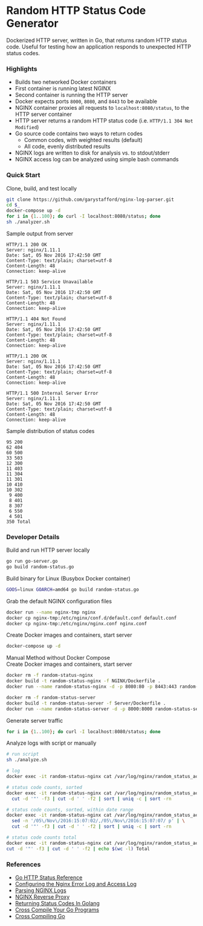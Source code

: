 # Random HTTP Status Code Generator

Dockerized HTTP server, written in Go, that returns random HTTP status code. Useful for testing how an application responds to unexpected HTTP status codes.

### Highlights
- Builds two networked Docker containers
- First container is running latest NGINX
- Second container is running the HTTP server
- Docker expects ports `8000`, `8080`, and `8443` to be available
- NGINX container proxies all requests to `localhost:8080/status`, to the HTTP server container
- HTTP server returns a random HTTP status code (i.e. `HTTP/1.1 304 Not Modified`)
- Go source code contains two ways to return codes
  - Common codes, with weighted results (default)
  - All code, evenly distributed results
- NGINX logs are written to disk for analysis vs. to stdout/stderr
- NGINX access log can be analyzed using simple bash commands

### Quick Start
Clone, build, and test locally
```bash
git clone https://github.com/garystafford/nginx-log-parser.git
cd $_
docker-compose up -d
for i in {1..100}; do curl -I localhost:8080/status; done
sh ./analyzer.sh
```
Sample output from server
```text
HTTP/1.1 200 OK
Server: nginx/1.11.1
Date: Sat, 05 Nov 2016 17:42:50 GMT
Content-Type: text/plain; charset=utf-8
Content-Length: 48
Connection: keep-alive

HTTP/1.1 503 Service Unavailable
Server: nginx/1.11.1
Date: Sat, 05 Nov 2016 17:42:50 GMT
Content-Type: text/plain; charset=utf-8
Content-Length: 48
Connection: keep-alive

HTTP/1.1 404 Not Found
Server: nginx/1.11.1
Date: Sat, 05 Nov 2016 17:42:50 GMT
Content-Type: text/plain; charset=utf-8
Content-Length: 48
Connection: keep-alive

HTTP/1.1 200 OK
Server: nginx/1.11.1
Date: Sat, 05 Nov 2016 17:42:50 GMT
Content-Type: text/plain; charset=utf-8
Content-Length: 48
Connection: keep-alive

HTTP/1.1 500 Internal Server Error
Server: nginx/1.11.1
Date: Sat, 05 Nov 2016 17:42:50 GMT
Content-Type: text/plain; charset=utf-8
Content-Length: 48
Connection: keep-alive
```

Sample distribution of status codes
```text
95 200
62 404
60 500
33 503
12 300
11 403
11 304
11 301
10 410
10 302
 9 400
 8 401
 8 307
 6 550
 4 501
350 Total
```

### Developer Details
Build and run HTTP server locally
```bash
go run go-server.go
go build random-status.go
```

Build binary for Linux (Busybox Docker container)
```bash
GOOS=linux GOARCH=amd64 go build random-status.go
```

Grab the default NGINX configuration files
```bash
docker run --name nginx-tmp nginx
docker cp nginx-tmp:/etc/nginx/conf.d/default.conf default.conf
docker cp nginx-tmp:/etc/nginx/nginx.conf nginx.conf
```

Create Docker images and containers, start server
```bash
docker-compose up -d
```

Manual Method without Docker Compose  
Create Docker images and containers, start server
```bash
docker rm -f random-status-nginx
docker build -t random-status-nginx -f NGINX/Dockerfile .
docker run --name random-status-nginx -d -p 8080:80 -p 8443:443 random-status-nginx

docker rm -f random-status-server
docker build -t random-status-server -f Server/Dockerfile .
docker run --name random-status-server -d -p 8000:8000 random-status-server
```

Generate server traffic
```bash
for i in {1..100}; do curl -I localhost:8080/status; done
```

Analyze logs with script or manually
```bash
# run script
sh ./analyze.sh

# log
docker exec -it random-status-nginx cat /var/log/nginx/random_status_access.log

# status code counts, sorted
docker exec -it random-status-nginx cat /var/log/nginx/random_status_access.log | \
  cut -d '"' -f3 | cut -d ' ' -f2 | sort | uniq -c | sort -rn

# status code counts, sorted, within date range
docker exec -it random-status-nginx cat /var/log/nginx/random_status_access.log | \
  sed -n '/05\/Nov\/2016:15:07:02/,/05\/Nov\/2016:15:07:07/ p' | \
  cut -d '"' -f3 | cut -d ' ' -f2 | sort | uniq -c | sort -rn

# status code counts total
docker exec -it random-status-nginx cat /var/log/nginx/random_status_access.log | \
cut -d '"' -f3 | cut -d ' ' -f2 | echo $(wc -l) Total
```

### References
- [Go HTTP Status Reference](https://golang.org/src/net/http/status.go)
- [Configuring the Nginx Error Log and Access Log](https://www.keycdn.com/support/nginx-error-log/)
- [Parsing NGINX Logs](https://easyengine.io/tutorials/nginx/log-parsing/)
- [NGINX Reverse Proxy](http://www.ubuntugeek.com/using-nginx-as-a-reverse-proxy-to-get-the-most-out-of-your-vps.html)
- [Returning Status Codes In Golang](http://learntogoogleit.com/post/63098708081/returning-status-codes-in-golang)
- [Cross Compile Your Go Programs](https://www.goinggo.net/2013/10/cross-compile-your-go-programs.html)
- [Cross Compiling Go](http://golangcookbook.com/chapters/running/cross-compiling/)
